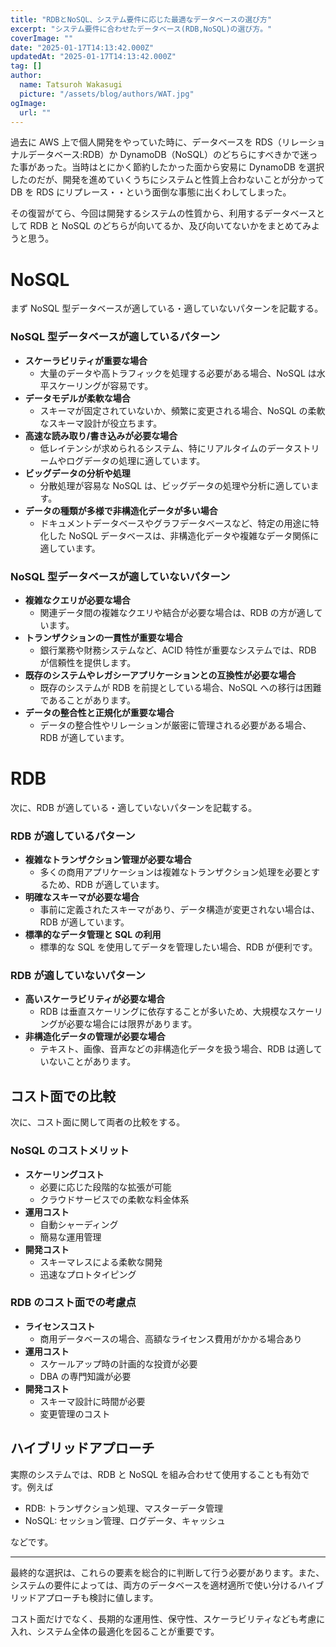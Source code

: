 ```yaml
---
title: "RDBとNoSQL、システム要件に応じた最適なデータベースの選び方"
excerpt: "システム要件に合わせたデータベース(RDB,NoSQL)の選び方。"
coverImage: ""
date: "2025-01-17T14:13:42.000Z"
updatedAt: "2025-01-17T14:13:42.000Z"
tag: []
author:
  name: Tatsuroh Wakasugi
  picture: "/assets/blog/authors/WAT.jpg"
ogImage:
  url: ""
---
```


過去に AWS 上で個人開発をやっていた時に、データベースを RDS（リレーショナルデータベース:RDB）か DynamoDB（NoSQL）のどちらにすべきかで迷った事があった。当時はとにかく節約したかった面から安易に DynamoDB を選択したのだが、開発を進めていくうちにシステムと性質上合わないことが分かって DB を RDS にリプレース・・という面倒な事態に出くわしてしまった。

その復習がてら、今回は開発するシステムの性質から、利用するデータベースとして RDB と NoSQL のどちらが向いてるか、及び向いてないかをまとめてみようと思う。

# NoSQL

まず NoSQL 型データベースが適している・適していないパターンを記載する。

### NoSQL 型データベースが適しているパターン

- **スケーラビリティが重要な場合**
  - 大量のデータや高トラフィックを処理する必要がある場合、NoSQL は水平スケーリングが容易です。
- **データモデルが柔軟な場合**
  - スキーマが固定されていないか、頻繁に変更される場合、NoSQL の柔軟なスキーマ設計が役立ちます。
- **高速な読み取り/書き込みが必要な場合**
  - 低レイテンシが求められるシステム、特にリアルタイムのデータストリームやログデータの処理に適しています。
- **ビッグデータの分析や処理**
  - 分散処理が容易な NoSQL は、ビッグデータの処理や分析に適しています。
- **データの種類が多様で非構造化データが多い場合**
  - ドキュメントデータベースやグラフデータベースなど、特定の用途に特化した NoSQL データベースは、非構造化データや複雑なデータ関係に適しています。

### NoSQL 型データベースが適していないパターン

- **複雑なクエリが必要な場合**
  - 関連データ間の複雑なクエリや結合が必要な場合は、RDB の方が適しています。
- **トランザクションの一貫性が重要な場合**
  - 銀行業務や財務システムなど、ACID 特性が重要なシステムでは、RDB が信頼性を提供します。
- **既存のシステムやレガシーアプリケーションとの互換性が必要な場合**
  - 既存のシステムが RDB を前提としている場合、NoSQL への移行は困難であることがあります。
- **データの整合性と正規化が重要な場合**
  - データの整合性やリレーションが厳密に管理される必要がある場合、RDB が適しています。

# RDB

次に、RDB が適している・適していないパターンを記載する。

### RDB が適しているパターン

- **複雑なトランザクション管理が必要な場合**
  - 多くの商用アプリケーションは複雑なトランザクション処理を必要とするため、RDB が適しています。
- **明確なスキーマが必要な場合**
  - 事前に定義されたスキーマがあり、データ構造が変更されない場合は、RDB が適しています。
- **標準的なデータ管理と SQL の利用**
  - 標準的な SQL を使用してデータを管理したい場合、RDB が便利です。

### RDB が適していないパターン

- **高いスケーラビリティが必要な場合**
  - RDB は垂直スケーリングに依存することが多いため、大規模なスケーリングが必要な場合には限界があります。
- **非構造化データの管理が必要な場合**
  - テキスト、画像、音声などの非構造化データを扱う場合、RDB は適していないことがあります。

## コスト面での比較

次に、コスト面に関して両者の比較をする。

### NoSQL のコストメリット

- **スケーリングコスト**
  - 必要に応じた段階的な拡張が可能
  - クラウドサービスでの柔軟な料金体系
- **運用コスト**
  - 自動シャーディング
  - 簡易な運用管理
- **開発コスト**
  - スキーマレスによる柔軟な開発
  - 迅速なプロトタイピング

### RDB のコスト面での考慮点

- **ライセンスコスト**
  - 商用データベースの場合、高額なライセンス費用がかかる場合あり
- **運用コスト**
  - スケールアップ時の計画的な投資が必要
  - DBA の専門知識が必要
- **開発コスト**
  - スキーマ設計に時間が必要
  - 変更管理のコスト

## ハイブリッドアプローチ

実際のシステムでは、RDB と NoSQL を組み合わせて使用することも有効です。例えば

- RDB: トランザクション処理、マスターデータ管理
- NoSQL: セッション管理、ログデータ、キャッシュ

などです。

---

最終的な選択は、これらの要素を総合的に判断して行う必要があります。また、システムの要件によっては、両方のデータベースを適材適所で使い分けるハイブリッドアプローチも検討に値します。

コスト面だけでなく、長期的な運用性、保守性、スケーラビリティなども考慮に入れ、システム全体の最適化を図ることが重要です。
